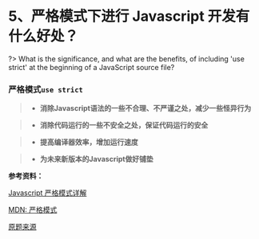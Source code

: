 # 5、严格模式下进行 Javascript 开发有什么好处？

?> What is the significance, and what are the benefits, of including 'use strict' at the beginning of a JavaScript source file?

### 严格模式`use strict`

> - **消除Javascript语法的一些不合理、不严谨之处，减少一些怪异行为**

> - **消除代码运行的一些不安全之处，保证代码运行的安全**

> - **提高编译器效率，增加运行速度**

> - **为未来新版本的Javascript做好铺垫**

**参考资料：**

[Javascript 严格模式详解](http://www.ruanyifeng.com/blog/2013/01/javascript_strict_mode)

[MDN: 严格模式](https://developer.mozilla.org/zh-CN/docs/Web/JavaScript/Reference/Strict_mode)

[原题来源](https://www.toptal.com/javascript/interview-questions)